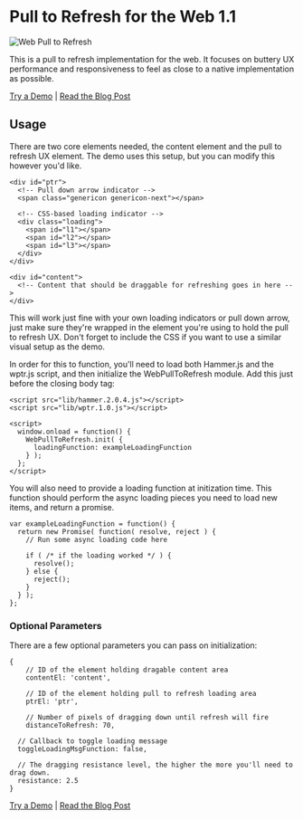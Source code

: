 Pull to Refresh for the Web 1.1
===============================

![Web Pull to Refresh](http://apeatling.com/wp-content/uploads/2014/11/ptr-header1-1000x400.png)

This is a pull to refresh implementation for the web. It focuses on buttery UX performance and responsiveness to feel as close to a native implementation as possible.

[Try a Demo](http://apeatling.com/demos/web-ptr/) | [Read the Blog Post](http://apeatling.com/2014/javascript-pull-to-refresh-web/)

## Usage

There are two core elements needed, the content element and the pull to refresh UX element. The demo uses this setup, but you can modify this however you'd like.

```
<div id="ptr">
  <!-- Pull down arrow indicator -->
  <span class="genericon genericon-next"></span>

  <!-- CSS-based loading indicator -->
  <div class="loading">
    <span id="l1"></span>
    <span id="l2"></span>
    <span id="l3"></span>
  </div>
</div>

<div id="content">
  <!-- Content that should be draggable for refreshing goes in here -->
</div>
```

This will work just fine with your own loading indicators or pull down arrow, just make sure they're wrapped in the element you're using to hold the pull to refresh UX. Don't forget to include the CSS if you want to use a similar visual setup as the demo.

In order for this to function, you'll need to load both Hammer.js and the wptr.js script, and then initialize the WebPullToRefresh module. Add this just before the closing body tag:

```
<script src="lib/hammer.2.0.4.js"></script>
<script src="lib/wptr.1.0.js"></script>

<script>
  window.onload = function() {
    WebPullToRefresh.init( {
      loadingFunction: exampleLoadingFunction
    } );
  };
</script>
```

You will also need to provide a loading function at initization time. This function should perform the async loading pieces you need to load new items, and return a promise.

```
var exampleLoadingFunction = function() {
  return new Promise( function( resolve, reject ) {
    // Run some async loading code here

    if ( /* if the loading worked */ ) {
      resolve();
    } else {
      reject();
    }
  } );
};
```

### Optional Parameters

There are a few optional parameters you can pass on initialization:

```
{
	// ID of the element holding dragable content area
	contentEl: 'content', 

	// ID of the element holding pull to refresh loading area
	ptrEl: 'ptr', 

	// Number of pixels of dragging down until refresh will fire
	distanceToRefresh: 70, 

  // Callback to toggle loading message
  toggleLoadingMsgFunction: false,

  // The dragging resistance level, the higher the more you'll need to drag down.
  resistance: 2.5
}
```

[Try a Demo](http://apeatling.com/demos/web-ptr/) | [Read the Blog Post](http://apeatling.com/2014/javascript-pull-to-refresh-web/)
